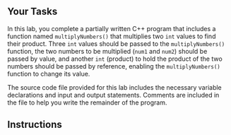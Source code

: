 ## Your Tasks

In this lab, you complete a partially written C++ program that includes a function named `multiplyNumbers()` that multiplies two `int` values to find their product. Three `int` values should be passed to the `multiplyNumbers()` function, the two numbers to be multiplied (`num1` and `num2`) should be passed by value, and another `int` (product) to hold the product of the two numbers should be passed by reference, enabling the `multiplyNumbers()` function to change its value.

The source code file provided for this lab includes the necessary variable declarations and input and output statements. Comments are included in the file to help you write the remainder of the program.

## Instructions
